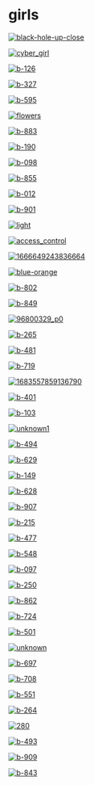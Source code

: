 # girls

<a href="black-hole-up-close.png"><img alt="black-hole-up-close" src="black-hole-up-close.png"></a>

<a href="cyber_girl.jpg"><img alt="cyber_girl" src="cyber_girl.jpg"></a>

<a href="b-126.jpg"><img alt="b-126" src="b-126.jpg"></a>

<a href="b-327.jpg"><img alt="b-327" src="b-327.jpg"></a>

<a href="b-595.jpg"><img alt="b-595" src="b-595.jpg"></a>

<a href="flowers.png"><img alt="flowers" src="flowers.png"></a>

<a href="b-883.jpg"><img alt="b-883" src="b-883.jpg"></a>

<a href="b-190.jpg"><img alt="b-190" src="b-190.jpg"></a>

<a href="b-098.jpg"><img alt="b-098" src="b-098.jpg"></a>

<a href="b-855.jpg"><img alt="b-855" src="b-855.jpg"></a>

<a href="b-012.jpg"><img alt="b-012" src="b-012.jpg"></a>

<a href="b-901.jpg"><img alt="b-901" src="b-901.jpg"></a>

<a href="light.png"><img alt="light" src="light.png"></a>

<a href="access_control.jpg"><img alt="access_control" src="access_control.jpg"></a>

<a href="1666649243836664.jpg"><img alt="1666649243836664" src="1666649243836664.jpg"></a>

<a href="blue-orange.jpeg"><img alt="blue-orange" src="blue-orange.jpeg"></a>

<a href="b-802.jpg"><img alt="b-802" src="b-802.jpg"></a>

<a href="b-849.jpg"><img alt="b-849" src="b-849.jpg"></a>

<a href="96800329_p0.png"><img alt="96800329_p0" src="96800329_p0.png"></a>

<a href="b-265.jpg"><img alt="b-265" src="b-265.jpg"></a>

<a href="b-481.jpg"><img alt="b-481" src="b-481.jpg"></a>

<a href="b-719.jpg"><img alt="b-719" src="b-719.jpg"></a>

<a href="1683557859136790.png"><img alt="1683557859136790" src="1683557859136790.png"></a>

<a href="b-401.jpg"><img alt="b-401" src="b-401.jpg"></a>

<a href="b-103.jpg"><img alt="b-103" src="b-103.jpg"></a>

<a href="unknown1.png"><img alt="unknown1" src="unknown1.png"></a>

<a href="b-494.jpg"><img alt="b-494" src="b-494.jpg"></a>

<a href="b-629.jpg"><img alt="b-629" src="b-629.jpg"></a>

<a href="b-149.jpg"><img alt="b-149" src="b-149.jpg"></a>

<a href="b-628.jpg"><img alt="b-628" src="b-628.jpg"></a>

<a href="b-907.jpg"><img alt="b-907" src="b-907.jpg"></a>

<a href="b-215.jpg"><img alt="b-215" src="b-215.jpg"></a>

<a href="b-477.jpg"><img alt="b-477" src="b-477.jpg"></a>

<a href="b-548.jpg"><img alt="b-548" src="b-548.jpg"></a>

<a href="b-097.jpg"><img alt="b-097" src="b-097.jpg"></a>

<a href="b-250.jpg"><img alt="b-250" src="b-250.jpg"></a>

<a href="b-862.jpg"><img alt="b-862" src="b-862.jpg"></a>

<a href="b-724.jpg"><img alt="b-724" src="b-724.jpg"></a>

<a href="b-501.jpg"><img alt="b-501" src="b-501.jpg"></a>

<a href="unknown.png"><img alt="unknown" src="unknown.png"></a>

<a href="b-697.jpg"><img alt="b-697" src="b-697.jpg"></a>

<a href="b-708.jpg"><img alt="b-708" src="b-708.jpg"></a>

<a href="b-551.jpg"><img alt="b-551" src="b-551.jpg"></a>

<a href="b-264.jpg"><img alt="b-264" src="b-264.jpg"></a>

<a href="280.jpg"><img alt="280" src="280.jpg"></a>

<a href="b-493.jpg"><img alt="b-493" src="b-493.jpg"></a>

<a href="b-909.jpg"><img alt="b-909" src="b-909.jpg"></a>

<a href="b-843.jpg"><img alt="b-843" src="b-843.jpg"></a>

